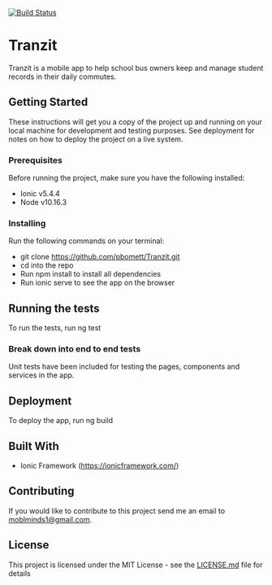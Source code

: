 [![Build Status](https://travis-ci.com/pbomett/Tranzit.svg?branch=master)](https://travis-ci.com/pbomett/Tranzit)

# Tranzit

Tranzit is a mobile app to help school bus owners keep and manage student records in their daily commutes.

## Getting Started

These instructions will get you a copy of the project up and running on your local machine for development and testing purposes. See deployment for notes on how to deploy the project on a live system.

### Prerequisites

Before running the project, make sure you have the following installed:

- Ionic v5.4.4
- Node v10.16.3

### Installing

Run the following commands on your terminal:
- git clone https://github.com/pbomett/Tranzit.git
- cd into the repo
- Run npm install to install all dependencies
- Run ionic serve to see the app on the browser

## Running the tests

To run the tests, run ng test

### Break down into end to end tests

Unit tests have been included for testing the pages, components and services in the app. 

## Deployment

To deploy the app, run ng build

## Built With

* Ionic Framework (https://ionicframework.com/)

## Contributing

If you would like to contribute to this project send me an email to moblminds1@gmail.com.

## License

This project is licensed under the MIT License - see the [LICENSE.md](LICENSE.md) file for details

